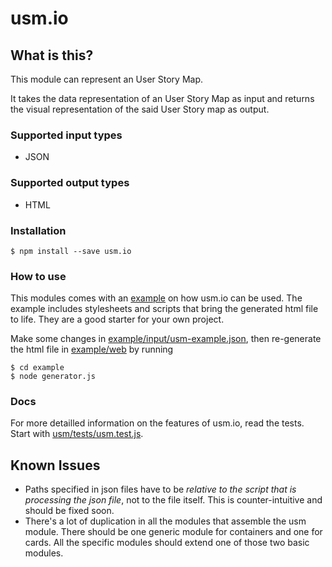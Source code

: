 # usm.io

## What is this?
This module can represent an User Story Map.

It takes the data representation of an User Story Map as input and returns the visual representation of the said User Story map as output.

### Supported input types
* JSON

### Supported output types
* HTML

### Installation

    $ npm install --save usm.io

### How to use

This modules comes with an [example](example) on how usm.io can be used. The example includes stylesheets and scripts that bring the generated html file to life. They are a good starter for your own project.

Make some changes in [example/input/usm-example.json](example/input/usm-example.json), then re-generate the html file in [example/web](example/web) by running

    $ cd example
    $ node generator.js

### Docs

For more detailled information on the features of usm.io, read the tests. Start with [usm/tests/usm.test.js](usm/tests/usm.test.js).

## Known Issues

* Paths specified in json files have to be _relative to the script that is processing the json file_, not to the file itself. This is counter-intuitive and should be fixed soon.
* There's a lot of duplication in all the modules that assemble the usm module. There should be one generic module for containers and one for cards. All the specific modules should extend one of those two basic modules.